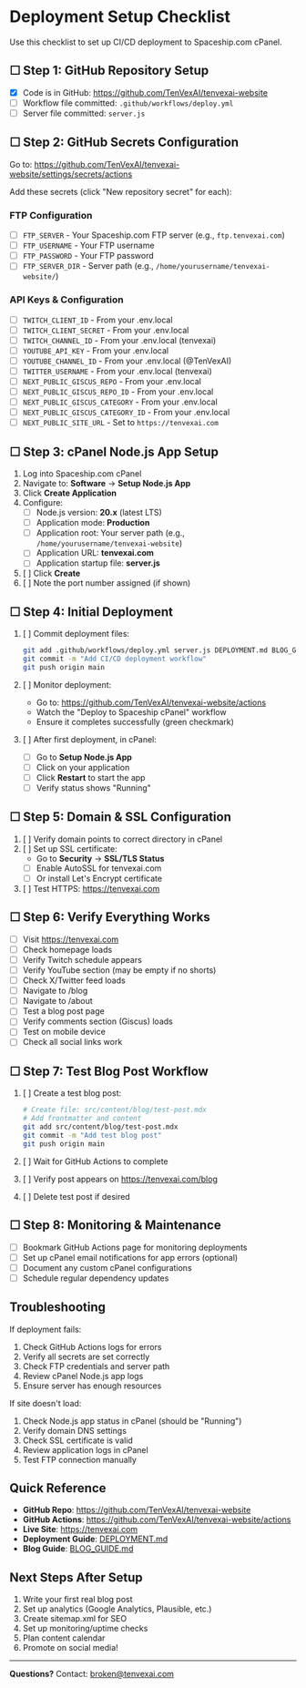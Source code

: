 # Deployment Setup Checklist

Use this checklist to set up CI/CD deployment to Spaceship.com cPanel.

## ☐ Step 1: GitHub Repository Setup

- [x] Code is in GitHub: https://github.com/TenVexAI/tenvexai-website
- [ ] Workflow file committed: `.github/workflows/deploy.yml`
- [ ] Server file committed: `server.js`

## ☐ Step 2: GitHub Secrets Configuration

Go to: https://github.com/TenVexAI/tenvexai-website/settings/secrets/actions

Add these secrets (click "New repository secret" for each):

### FTP Configuration
- [ ] `FTP_SERVER` - Your Spaceship.com FTP server (e.g., `ftp.tenvexai.com`)
- [ ] `FTP_USERNAME` - Your FTP username
- [ ] `FTP_PASSWORD` - Your FTP password  
- [ ] `FTP_SERVER_DIR` - Server path (e.g., `/home/yourusername/tenvexai-website/`)

### API Keys & Configuration
- [ ] `TWITCH_CLIENT_ID` - From your .env.local
- [ ] `TWITCH_CLIENT_SECRET` - From your .env.local
- [ ] `TWITCH_CHANNEL_ID` - From your .env.local (tenvexai)
- [ ] `YOUTUBE_API_KEY` - From your .env.local
- [ ] `YOUTUBE_CHANNEL_ID` - From your .env.local (@TenVexAI)
- [ ] `TWITTER_USERNAME` - From your .env.local (tenvexai)
- [ ] `NEXT_PUBLIC_GISCUS_REPO` - From your .env.local
- [ ] `NEXT_PUBLIC_GISCUS_REPO_ID` - From your .env.local
- [ ] `NEXT_PUBLIC_GISCUS_CATEGORY` - From your .env.local
- [ ] `NEXT_PUBLIC_GISCUS_CATEGORY_ID` - From your .env.local
- [ ] `NEXT_PUBLIC_SITE_URL` - Set to `https://tenvexai.com`

## ☐ Step 3: cPanel Node.js App Setup

1. Log into Spaceship.com cPanel
2. Navigate to: **Software** → **Setup Node.js App**
3. Click **Create Application**
4. Configure:
   - [ ] Node.js version: **20.x** (latest LTS)
   - [ ] Application mode: **Production**
   - [ ] Application root: Your server path (e.g., `/home/yourusername/tenvexai-website`)
   - [ ] Application URL: **tenvexai.com**
   - [ ] Application startup file: **server.js**
5. [ ] Click **Create**
6. [ ] Note the port number assigned (if shown)

## ☐ Step 4: Initial Deployment

1. [ ] Commit deployment files:
   ```bash
   git add .github/workflows/deploy.yml server.js DEPLOYMENT.md BLOG_GUIDE.md
   git commit -m "Add CI/CD deployment workflow"
   git push origin main
   ```

2. [ ] Monitor deployment:
   - Go to: https://github.com/TenVexAI/tenvexai-website/actions
   - Watch the "Deploy to Spaceship cPanel" workflow
   - Ensure it completes successfully (green checkmark)

3. [ ] After first deployment, in cPanel:
   - [ ] Go to **Setup Node.js App**
   - [ ] Click on your application
   - [ ] Click **Restart** to start the app
   - [ ] Verify status shows "Running"

## ☐ Step 5: Domain & SSL Configuration

1. [ ] Verify domain points to correct directory in cPanel
2. [ ] Set up SSL certificate:
   - Go to **Security** → **SSL/TLS Status**
   - [ ] Enable AutoSSL for tenvexai.com
   - [ ] Or install Let's Encrypt certificate
3. [ ] Test HTTPS: https://tenvexai.com

## ☐ Step 6: Verify Everything Works

- [ ] Visit https://tenvexai.com
- [ ] Check homepage loads
- [ ] Verify Twitch schedule appears
- [ ] Verify YouTube section (may be empty if no shorts)
- [ ] Check X/Twitter feed loads
- [ ] Navigate to /blog
- [ ] Navigate to /about
- [ ] Test a blog post page
- [ ] Verify comments section (Giscus) loads
- [ ] Test on mobile device
- [ ] Check all social links work

## ☐ Step 7: Test Blog Post Workflow

1. [ ] Create a test blog post:
   ```bash
   # Create file: src/content/blog/test-post.mdx
   # Add frontmatter and content
   git add src/content/blog/test-post.mdx
   git commit -m "Add test blog post"
   git push origin main
   ```

2. [ ] Wait for GitHub Actions to complete
3. [ ] Verify post appears on https://tenvexai.com/blog
4. [ ] Delete test post if desired

## ☐ Step 8: Monitoring & Maintenance

- [ ] Bookmark GitHub Actions page for monitoring deployments
- [ ] Set up cPanel email notifications for app errors (optional)
- [ ] Document any custom cPanel configurations
- [ ] Schedule regular dependency updates

## Troubleshooting

If deployment fails:
1. Check GitHub Actions logs for errors
2. Verify all secrets are set correctly
3. Check FTP credentials and server path
4. Review cPanel Node.js app logs
5. Ensure server has enough resources

If site doesn't load:
1. Check Node.js app status in cPanel (should be "Running")
2. Verify domain DNS settings
3. Check SSL certificate is valid
4. Review application logs in cPanel
5. Test FTP connection manually

## Quick Reference

- **GitHub Repo**: https://github.com/TenVexAI/tenvexai-website
- **GitHub Actions**: https://github.com/TenVexAI/tenvexai-website/actions
- **Live Site**: https://tenvexai.com
- **Deployment Guide**: [DEPLOYMENT.md](./DEPLOYMENT.md)
- **Blog Guide**: [BLOG_GUIDE.md](./BLOG_GUIDE.md)

## Next Steps After Setup

1. Write your first real blog post
2. Set up analytics (Google Analytics, Plausible, etc.)
3. Create sitemap.xml for SEO
4. Set up monitoring/uptime checks
5. Plan content calendar
6. Promote on social media!

---

**Questions?** Contact: broken@tenvexai.com
